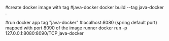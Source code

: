 #create docker image with tag #java-docker 
	docker build --tag java-docker . 

#run docker app tag "java-docker" 
#localhost:8080 (spring default port) mapped with port 8090 of the image runner
	docker run -p 127.0.0.1:8080:8090/TCP java-docker 

